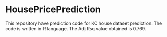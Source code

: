 # HousePricePrediction
This repository have prediction code for KC house dataset prediction.
The code is written in R language.
The Adj Rsq value obtained is 0.769.
